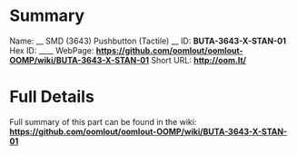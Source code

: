 
Summary
=================

Name: __ SMD (3643) Pushbutton (Tactile) __
ID: __BUTA-3643-X-STAN-01__
Hex ID: ____
WebPage: __https://github.com/oomlout/oomlout-OOMP/wiki/BUTA-3643-X-STAN-01__
Short URL: __http://oom.lt/__

Full Details
==========================
Full summary of this part can be found in the wiki:   
__https://github.com/oomlout/oomlout-OOMP/wiki/BUTA-3643-X-STAN-01__   

